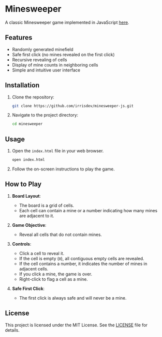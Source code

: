# Minesweeper

A classic Minesweeper game implemented in JavaScript [here](https://irrisdev.github.io/minesweeper-js/).

## Features

- Randomly generated minefield
- Safe first click (no mines revealed on the first click)
- Recursive revealing of cells
- Display of mine counts in neighboring cells
- Simple and intuitive user interface

## Installation

1. Clone the repository:

    ```sh
    git clone https://github.com/irrisdev/minesweeper-js.git
    ```

2. Navigate to the project directory:

    ```sh
    cd minesweeper
    ```

## Usage

1. Open the `index.html` file in your web browser.

    ```sh
    open index.html
    ```

2. Follow the on-screen instructions to play the game.

## How to Play

1. **Board Layout**:
   - The board is a grid of cells.
   - Each cell can contain a mine or a number indicating how many mines are adjacent to it.

2. **Game Objective**:
   - Reveal all cells that do not contain mines.

3. **Controls**:
   - Click a cell to reveal it.
   - If the cell is empty (`0`), all contiguous empty cells are revealed.
   - If the cell contains a number, it indicates the number of mines in adjacent cells.
   - If you click a mine, the game is over.
   - Right-click to flag a cell as a mine.

4. **Safe First Click**:
   - The first click is always safe and will never be a mine.


## License

This project is licensed under the MIT License. See the [LICENSE](LICENSE) file for details.

